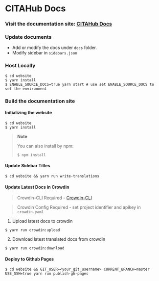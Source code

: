 # CITAHub Docs

### Visit the documentation site: [CITAHub Docs](https://docs.citahub.com/)

### Update documents

- Add or modify the docs under `docs` folder.
- Modify sidebar in `sidebars.json`

### Host Locally

```shell
$ cd website
$ yarn install
$ ENABLE_SOURCE_DOCS=true yarn start # use set ENABLE_SOURCE_DOCS to set the environment
```

### Build the documentation site

#### Initializing the website

```shell
$ cd website
$ yarn install
```

> **Note**
>
> You can also install by npm:
>
> ```shell
> $ npm install
> ```

#### Update Sidebar Titles

```shell
$ cd website && yarn run write-translations
```

#### Update Latest Docs in Crowdin

> Crowdin-CLI Required - [Crowdin-CLI](https://support.crowdin.com/cli-tool/)

> Crowdin Config Required - set project identifier and apikey in `crowdin.yaml`

1. Upload latest docs to crowdin

```shell
$ yarn run crowdin:upload
```

2. Download latest translated docs from crowdin

```shell
$ yarn run crowdin:download
```

#### Deploy to Github Pages

```shell
$ cd website && GIT_USER=<your_git_username> CURRENT_BRANCH=master USE_SSH=true yarn run publish-gh-pages
```
